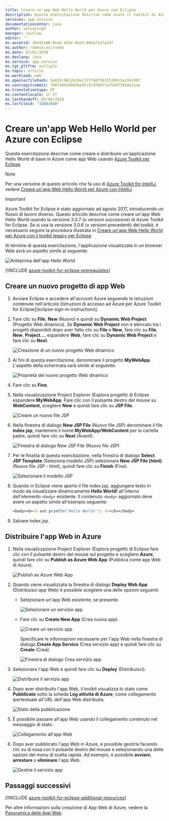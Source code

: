```yaml
---
title: Creare un'app Web Hello World per Azure con Eclipse
description: Questa esercitazione descrive come usare il toolkit di Azure per Eclipse per creare un'app Web Hello World per Azure.
services: app-service
documentationcenter: java
author: selvasingh
manager: routlaw
editor: ''
ms.assetid: 20d41e88-9eab-462e-8ee3-89da71e7a33f
ms.author: robmcm;asirveda
ms.date: 02/01/2018
ms.devlang: java
ms.service: app-service
ms.tgt_pltfrm: multiple
ms.topic: article
ms.workload: web
ms.openlocfilehash: 5e025c90c2619ec72ffddf5815fd49c3ac59c00f
ms.sourcegitcommit: 798f4d4199d3be9fc5c9f8bf7a754d7393de31ae
ms.translationtype: HT
ms.contentlocale: it-IT
ms.lasthandoff: 05/08/2018
ms.locfileid: "33883648"
---
```

# <a name="create-a-hello-world-web-app-for-azure-using-eclipse"></a>Creare un'app Web Hello World per Azure con Eclipse

Questa esercitazione descrive come creare e distribuire un'applicazione Hello World di base in Azure come app Web usando [Azure Toolkit per Eclipse].

> [!NOTE]
>
> Per una versione di questo articolo che fa uso di [Azure Toolkit for IntelliJ], vedere [Creare un'app Web Hello World per Azure con IntelliJ][intellij-hello-world].
>

> [!IMPORTANT]
> 
> Azure Toolkit for Eclipse è stato aggiornato ad agosto 2017, introducendo un flusso di lavoro diverso. Questo articolo descrive come creare un'app Web Hello World usando la versione 3.0.7 (o versioni successive) di Azure Toolkit for Eclipse. Se si usa la versione 3.0.6 (o versioni precedenti) del toolkit, è necessario seguire la procedura illustrata in [Creare un'app Web Hello World per Azure con il toolkit legacy per Eclipse][Legacy Version].
> 

Al termine di questa esercitazione, l'applicazione visualizzata in un browser Web avrà un aspetto simile al seguente:

![Anteprima dell'app Hello World][browse-web-app]

[!INCLUDE [azure-toolkit-for-eclipse-prerequisites](../includes/azure-toolkit-for-eclipse-prerequisites.md)]

## <a name="create-a-new-web-app-project"></a>Creare un nuovo progetto di app Web

1. Avviare Eclipse e accedere all'account Azure seguendo le istruzioni contenute nell'articolo [Istruzioni di accesso ad Azure per Azure Toolkit for Eclipse][eclipse-sign-in-instructions].

1. Fare clic su **File**, **New** (Nuovo) e quindi su **Dynamic Web Project** (Progetto Web dinamico). Se **Dynamic Web Project** non è elencato tra i progetti disponibili dopo aver fatto clic su **File** e **New**, fare clic su **File**, **New**, **Project...**, espandere **Web**, fare clic su **Dynamic Web Project** e fare clic su **Next**.

   ![Creazione di un nuovo progetto Web dinamico][file-new-dynamic-web-project]

2. Ai fini di questa esercitazione, denominare il progetto **MyWebApp**. L'aspetto della schermata sarà simile al seguente:
   
   ![Proprietà del nuovo progetto Web dinamico][dynamic-web-project-properties]

3. Fare clic su **Fine**.

4. Nella visualizzazione Project Explorer (Esplora progetti) di Eclipse espandere **MyWebApp**. Fare clic con il pulsante destro del mouse su **WebContent**, scegliere **New** e quindi fare clic su **JSP File**.

   ![Creare un nuovo file JSP][create-new-jsp-file]

5. Nella finestra di dialogo **New JSP File** (Nuovo file JSP) denominare il file **index.jsp**, mantenere il nome **MyWebApp/WebContent** per la cartella padre, quindi fare clic su **Next** (Avanti).

   ![Finestra di dialogo New JSP File (Nuovo file JSP)][new-jsp-file-dialog]

6. Per le finalità di questa esercitazione, nella finestra di dialogo **Select JSP Template** (Seleziona modello JSP) selezionare **New JSP File (html)** (Nuovo file JSP - html), quindi fare clic su **Finish** (Fine).

   ![Selezionare il modello JSP][select-jsp-template]

7. Quando in Eclipse viene aperto il file index.jsp, aggiungere testo in modo da visualizzare dinamicamente **Hello World!** all'interno dell'elemento `<body>` esistente. Il contenuto `<body>` aggiornato deve avere un aspetto simile all'esempio seguente:
   
   ```jsp
   <body><b><% out.println("Hello World!"); %></b></body>
   ```

8. Salvare index.jsp.

## <a name="deploy-your-web-app-to-azure"></a>Distribuire l'app Web in Azure

1. Nella visualizzazione Project Explorer (Esplora progetti) di Eclipse fare clic con il pulsante destro del mouse sul progetto e scegliere **Azure**, quindi fare clic su **Publish as Azure Web App** (Pubblica come app Web di Azure).
   
   ![Publish as Azure Web App][publish-as-azure-web-app]

1. Quando viene visualizzata la finestra di dialogo **Deploy Web App** (Distribuisci app Web) è possibile scegliere una delle opzioni seguenti:

   * Selezionare un'app Web esistente, se presente.

      ![Selezionare un servizio app][select-app-service]

   * Fare clic su **Create New App** (Crea nuova app).

      ![Creare un servizio app][create-app-service]

      Specificare le informazioni necessarie per l'app Web nella finestra di dialogo **Create App Service** (Crea servizio app) e quindi fare clic su **Create** (Crea).

      ![Finestra di dialogo Crea servizio app][create-app-service-dialog]

1. Selezionare l'app Web e quindi fare clic su **Deploy** (Distribuisci).

   ![Distribuire il servizio app][deploy-app-service]

1. Dopo aver distribuito l'app Web, il toolkit visualizza lo stato come **Pubblicato** sotto la scheda **Log attività di Azure**, come collegamento ipertestuale all'URL dell'app Web distribuita.

   ![Stato della pubblicazione][publish-status]

1. È possibile passare all'app Web usando il collegamento contenuto nel messaggio di stato.

   ![Collegamento all'app Web][browse-web-app]

1. Dopo aver pubblicato l'app Web in Azure, è possibile gestirla facendo clic su di essa con il pulsante destro del mouse e selezionando una delle opzioni del menu di scelta rapida. Ad esempio, è possibile **avviare**, **arrestare** o **eliminare** l'app Web.

   ![Gestire il servizio app][manage-app-service]

## <a name="next-steps"></a>Passaggi successivi

[!INCLUDE [azure-toolkit-for-eclipse-additional-resources](../includes/azure-toolkit-for-eclipse-additional-resources.md)]

Per altre informazioni sulla creazione di App Web di Azure, vedere la [Panoramica delle App Web].

<!-- URL List -->

[Azure Toolkit per Eclipse]: azure-toolkit-for-eclipse.md
[Azure Toolkit for IntelliJ]: ../intellij/azure-toolkit-for-intellij.md
[intellij-hello-world]: ../intellij/azure-toolkit-for-intellij-create-hello-world-web-app.md
[Panoramica delle App Web]: /azure/app-service/app-service-web-overview
[Apache Tomcat]: http://tomcat.apache.org/
[Jetty]: http://www.eclipse.org/jetty/
[Legacy Version]: azure-toolkit-for-eclipse-create-hello-world-web-app-legacy-version.md

<!-- IMG List -->

[browse-web-app]: ./media/azure-toolkit-for-eclipse-create-hello-world-web-app/browse-web-app.png
[file-new-dynamic-web-project]: ./media/azure-toolkit-for-eclipse-create-hello-world-web-app/file-new-dynamic-web-project.png
[dynamic-web-project-properties]: ./media/azure-toolkit-for-eclipse-create-hello-world-web-app/dynamic-web-project-properties.png
[create-new-jsp-file]: ./media/azure-toolkit-for-eclipse-create-hello-world-web-app/create-new-jsp-file.png
[new-jsp-file-dialog]: ./media/azure-toolkit-for-eclipse-create-hello-world-web-app/new-jsp-file-dialog.png
[select-jsp-template]: ./media/azure-toolkit-for-eclipse-create-hello-world-web-app/select-jsp-template.png
[publish-as-azure-web-app]: ./media/azure-toolkit-for-eclipse-create-hello-world-web-app/publish-as-azure-web-app.png
[deploy-web-app-dialog]: ./media/azure-toolkit-for-eclipse-create-hello-world-web-app/deploy-web-app-dialog.png
[select-app-service]: ./media/azure-toolkit-for-eclipse-create-hello-world-web-app/select-app-service.png
[create-app-service-dialog]: ./media/azure-toolkit-for-eclipse-create-hello-world-web-app/create-app-service-dialog.png
[publish-status]: ./media/azure-toolkit-for-eclipse-create-hello-world-web-app/publish-status.png
[create-app-service]: ./media/azure-toolkit-for-eclipse-create-hello-world-web-app/create-app-service.png
[deploy-app-service]: ./media/azure-toolkit-for-eclipse-create-hello-world-web-app/deploy-app-service.png
[manage-app-service]: ./media/azure-toolkit-for-eclipse-create-hello-world-web-app/manage-app-service.png
